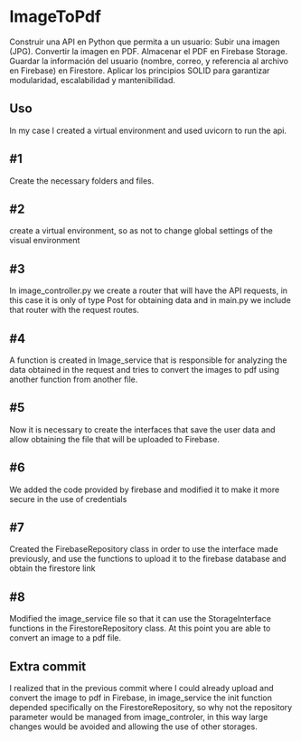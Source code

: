 # ImageToPdf
Construir una API en Python que permita a un usuario: Subir una imagen (JPG). Convertir la imagen en PDF. Almacenar el PDF en Firebase Storage. Guardar la información del usuario (nombre, correo, y referencia al archivo en Firebase) en Firestore. Aplicar los principios SOLID para garantizar modularidad, escalabilidad y mantenibilidad.

## Uso
In my case I created a virtual environment and used uvicorn to run the api.


## #1
Create the necessary folders and files.

## #2
create a virtual environment, so as not to change global settings of the visual environment

## #3
In image_controller.py we create a router that will have the API requests, in this case it is only of type Post for obtaining data and in main.py we include that router with the request routes.

## #4
A function is created in Image_service that is responsible for analyzing the data obtained in the request and tries to convert the images to pdf using another function from another file.

## #5
Now it is necessary to create the interfaces that save the user data and allow obtaining the file that will be uploaded to Firebase.

## #6
We added the code provided by firebase and modified it to make it more secure in the use of credentials

## #7 
Created the FirebaseRepository class in order to use the interface made previously, and use the functions to upload it to the firebase database and obtain the firestore link

## #8 
Modified the image_service file so that it can use the StorageInterface functions in the FirestoreRepository class. At this point you are able to convert an image to a pdf file.

## Extra commit
I realized that in the previous commit where I could already upload and convert the image to pdf in Firebase, in image_service the init function depended specifically on the FirestoreRepository, so why not the repository parameter would be managed from image_controler, in this way large changes would be avoided and allowing the use of other storages.